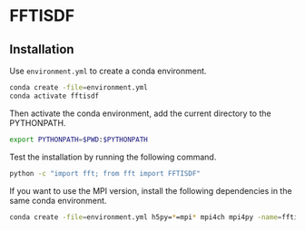 # FFTISDF

## Installation
Use `environment.yml` to create a conda environment.
```bash
conda create -file=environment.yml
conda activate fftisdf
```
Then activate the conda environment, add the current directory to the PYTHONPATH.
```bash
export PYTHONPATH=$PWD:$PYTHONPATH
```

Test the installation by running the following command.
```bash
python -c "import fft; from fft import FFTISDF"
```

If you want to use the MPI version, install the following dependencies
in the same conda environment.
```bash
conda create -file=environment.yml h5py=*=mpi* mpi4ch mpi4py -name=fftisdf-with-mpi
```
